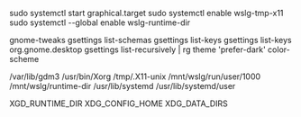 

sudo systemctl start graphical.target
sudo systemctl enable wslg-tmp-x11
sudo systemctl --global enable wslg-runtime-dir


gnome-tweaks
gsettings list-schemas
gsettings list-keys
gsettings list-keys org.gnome.desktop
gsettings list-recursively | rg theme 'prefer-dark' color-scheme


/var/lib/gdm3
/usr/bin/Xorg
/tmp/.X11-unix
/mnt/wslg/run/user/1000
/mnt/wslg/runtime-dir
/usr/lib/systemd
/usr/lib/systemd/user

XGD_RUNTIME_DIR
XDG_CONFIG_HOME
XDG_DATA_DIRS
